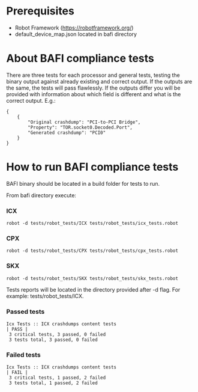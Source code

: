 # Prerequisites
* Robot Framework (https://robotframework.org/)
* default_device_map.json located in bafi directory

# About BAFI compliance tests
There are three tests for each processor and general tests, testing the binary
output against already existing and correct output. If the outputs are the same,
the tests will pass flawlessly. If the outputs differ you will be provided with
information about which field is different and what is the correct output. E.g.:
```
{
    {
        "Original crashdump": "PCI-to-PCI Bridge",
        "Property": "TOR.socket0.Decoded.Port",
        "Generated crashdump": "PCI0"
    }
}
```

# How to run BAFI compliance tests
BAFI binary should be located in a build folder for tests to run.

From bafi directory execute:
### ICX
```
robot -d tests/robot_tests/ICX tests/robot_tests/icx_tests.robot
```
### CPX
```
robot -d tests/robot_tests/CPX tests/robot_tests/cpx_tests.robot
```
### SKX
```
robot -d tests/robot_tests/SKX tests/robot_tests/skx_tests.robot
```

Tests reports will be located in the directory provided after -d flag.
For example: tests/robot_tests/ICX.
### Passed tests
```
Icx Tests :: ICX crashdumps content tests                             | PASS |
 3 critical tests, 3 passed, 0 failed
 3 tests total, 3 passed, 0 failed
```
### Failed tests
```
Icx Tests :: ICX crashdumps content tests                             | FAIL |
 3 critical tests, 1 passed, 2 failed
 3 tests total, 1 passed, 2 failed
```
